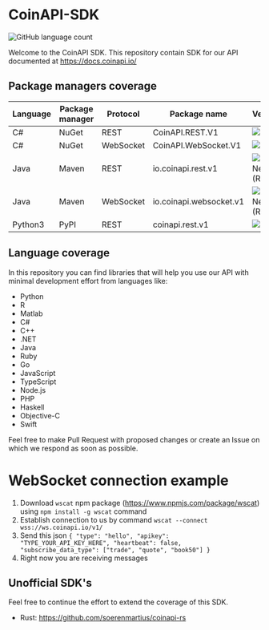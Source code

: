 # CoinAPI-SDK 

![GitHub language count](https://img.shields.io/github/languages/count/coinapi/coinapi-sdk)

Welcome to the CoinAPI SDK. This repository contain SDK for our API documented at https://docs.coinapi.io/ 

## Package managers coverage

Language | Package manager | Protocol | Package name | Version/Link |
--- | --- | --- | --- | --- |
C# | NuGet | REST | CoinAPI.REST.V1 | ![Nuget](https://img.shields.io/nuget/v/CoinAPI.REST.v1) |
C# | NuGet | WebSocket | CoinAPI.WebSocket.V1 | ![Nuget](https://img.shields.io/nuget/v/CoinAPI.WebSocket.v1) |
Java | Maven | REST | io.coinapi.rest.v1 | ![Sonatype Nexus (Releases)](https://img.shields.io/nexus/r/io.coinapi.rest/v1?server=https%3A%2F%2Foss.sonatype.org) |
Java | Maven | WebSocket | io.coinapi.websocket.v1 | ![Sonatype Nexus (Releases)](https://img.shields.io/nexus/r/io.coinapi.websocket/v1?server=https%3A%2F%2Foss.sonatype.org) |
Python3 | PyPI | REST | coinapi.rest.v1 | ![PyPI](https://img.shields.io/pypi/v/coinapi.rest.v1) |
## Language coverage

In this repository you can find libraries that will help you use our API with minimal development effort from languages like:
 * Python
 * R
 * Matlab
 * C#
 * C++
 * .NET
 * Java
 * Ruby
 * Go
 * JavaScript
 * TypeScript
 * Node.js
 * PHP
 * Haskell
 * Objective-C
 * Swift

Feel free to make Pull Request with proposed changes or create an Issue on which we respond as soon as possible.

# WebSocket connection example

 1. Download `wscat` npm package (https://www.npmjs.com/package/wscat) using `npm install -g wscat` command
 2. Establish connection to us by command `wscat --connect wss://ws.coinapi.io/v1/`
 3. Send this json `{ "type": "hello", "apikey": "TYPE_YOUR_API_KEY_HERE", "heartbeat": false, "subscribe_data_type": ["trade", "quote", "book50"] }`
 4. Right now you are receiving messages
 
 ## Unofficial SDK's
 
 Feel free to continue the effort to extend the coverage of this SDK.
 
 * Rust: https://github.com/soerenmartius/coinapi-rs



